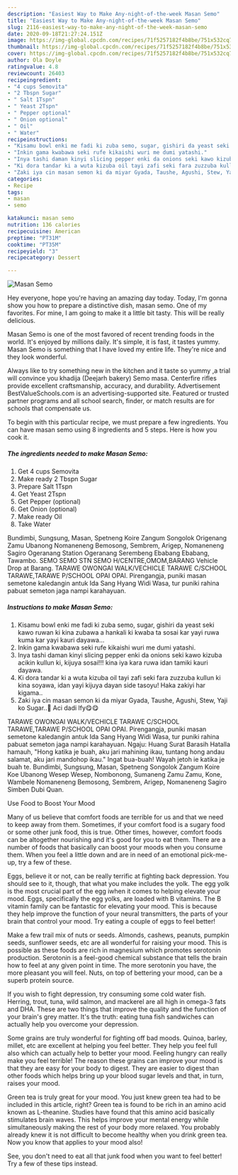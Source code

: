 ```yaml
---
description: "Easiest Way to Make Any-night-of-the-week Masan Semo"
title: "Easiest Way to Make Any-night-of-the-week Masan Semo"
slug: 2116-easiest-way-to-make-any-night-of-the-week-masan-semo
date: 2020-09-18T21:27:24.151Z
image: https://img-global.cpcdn.com/recipes/71f5257182f4b8be/751x532cq70/masan-semo-recipe-main-photo.jpg
thumbnail: https://img-global.cpcdn.com/recipes/71f5257182f4b8be/751x532cq70/masan-semo-recipe-main-photo.jpg
cover: https://img-global.cpcdn.com/recipes/71f5257182f4b8be/751x532cq70/masan-semo-recipe-main-photo.jpg
author: Ola Doyle
ratingvalue: 4.8
reviewcount: 26403
recipeingredient:
- "4 cups Semovita"
- "2 Tbspn Sugar"
- " Salt 1Tspn"
- " Yeast 2Tspn"
- " Pepper optional"
- " Onion optional"
- " Oil"
- " Water"
recipeinstructions:
- "Kisamu bowl enki me fadi ki zuba semo, sugar, gishiri da yeast seki kawo ruwan ki kina zubawa a hankali ki kwaba ta sosai kar yayi ruwa kuma kar yayi kauri dayawa..."
- "Inkin gama kwabawa seki rufe kikaishi wuri me dumi yatashi."
- "Inya tashi daman kinyi slicing pepper enki da onions seki kawo kizuba acikin kullun ki, kijuya sosai!!! kina iya kara ruwa idan tamiki kauri dayawa."
- "Ki dora tandar ki a wuta kizuba oil tayi zafi seki fara zuzzuba kullun ki kina soyawa, idan yayi kijuya dayan side tasoyu! Haka zakiyi har kigama.."
- "Zaki iya cin masan semon ki da miyar Gyada, Taushe, Agushi, Stew, Yaji ko Sugar..🤗 Aci dadi lfy😋😋"
categories:
- Recipe
tags:
- masan
- semo

katakunci: masan semo 
nutrition: 136 calories
recipecuisine: American
preptime: "PT31M"
cooktime: "PT35M"
recipeyield: "3"
recipecategory: Dessert

---
```



![Masan Semo](https://img-global.cpcdn.com/recipes/71f5257182f4b8be/751x532cq70/masan-semo-recipe-main-photo.jpg)

Hey everyone, hope you're having an amazing day today. Today, I'm gonna show you how to prepare a distinctive dish, masan semo. One of my favorites. For mine, I am going to make it a little bit tasty. This will be really delicious.

Masan Semo is one of the most favored of recent trending foods in the world. It's enjoyed by millions daily. It's simple, it is fast, it tastes yummy. Masan Semo is something that I have loved my entire life. They're nice and they look wonderful.

Always like to try something new in the kitchen and it taste so yummy ,a trial will convince you khadija (Deejarh bakery) Semo masa. Centerfire rifles provide excellent craftsmanship, accuracy, and durability. Advertisement BestValueSchools.com is an advertising-supported site. Featured or trusted partner programs and all school search, finder, or match results are for schools that compensate us.


To begin with this particular recipe, we must prepare a few ingredients. You can have masan semo using 8 ingredients and 5 steps. Here is how you cook it.

<!--inarticleads1-->

##### The ingredients needed to make Masan Semo:

1. Get 4 cups Semovita
1. Make ready 2 Tbspn Sugar
1. Prepare  Salt 1Tspn
1. Get  Yeast 2Tspn
1. Get  Pepper (optional)
1. Get  Onion (optional)
1. Make ready  Oil
1. Take  Water


Bundimbi, Sungsung, Masan, Spetneng Koire Zangum Songolok Origenang Zamu Ubanong Nomaneneng Bemosong, Sembrem, Arigep, Nomaneneng Sagiro Ogeranang Station Ogeranang Serembeng Ebabang Ebabang, Tawambo. SEMO SEMO STN SEMO H/CENTRE,OMOM,BARANG Vehicle Drop at Barang. TARAWE OWONGAI WALK/VECHICLE TARAWE C/SCHOOL TARAWE,TARAWE P/SCHOOL OPAI OPAI. Pirengangja, puniki masan semetone kaledangin antuk Ida Sang Hyang Widi Wasa, tur puniki rahina pabuat semeton jaga nampi karahayuan. 

<!--inarticleads2-->

##### Instructions to make Masan Semo:

1. Kisamu bowl enki me fadi ki zuba semo, sugar, gishiri da yeast seki kawo ruwan ki kina zubawa a hankali ki kwaba ta sosai kar yayi ruwa kuma kar yayi kauri dayawa...
1. Inkin gama kwabawa seki rufe kikaishi wuri me dumi yatashi.
1. Inya tashi daman kinyi slicing pepper enki da onions seki kawo kizuba acikin kullun ki, kijuya sosai!!! kina iya kara ruwa idan tamiki kauri dayawa.
1. Ki dora tandar ki a wuta kizuba oil tayi zafi seki fara zuzzuba kullun ki kina soyawa, idan yayi kijuya dayan side tasoyu! Haka zakiyi har kigama..
1. Zaki iya cin masan semon ki da miyar Gyada, Taushe, Agushi, Stew, Yaji ko Sugar..🤗 Aci dadi lfy😋😋


TARAWE OWONGAI WALK/VECHICLE TARAWE C/SCHOOL TARAWE,TARAWE P/SCHOOL OPAI OPAI. Pirengangja, puniki masan semetone kaledangin antuk Ida Sang Hyang Widi Wasa, tur puniki rahina pabuat semeton jaga nampi karahayuan. Ngaju: Huang Surat Barasih Hatalla hamauh, &#34;Hong katika je buah, aku jari mahining ikau, tuntang hong andau salamat, aku jari mandohop ikau.&#34; Ingat bua-buah! Wayah jetoh ie katika je buah te. Bundimbi, Sungsung, Masan, Spetneng Songolok Zangum Koire Koe Ubanong Wesep Wesep, Nombonong, Sumaneng Zamu Zamu, Kone, Wambele Nomaneneng Bemosong, Sembrem, Arigep, Nomaneneng Sagiro Simben Dubi Quan. 

Use Food to Boost Your Mood


Many of us believe that comfort foods are terrible for us and that we need to keep away from them. Sometimes, if your comfort food is a sugary food or some other junk food, this is true. Other times, however, comfort foods can be altogether nourishing and it's good for you to eat them. There are a number of foods that basically can boost your moods when you consume them. When you feel a little down and are in need of an emotional pick-me-up, try a few of these.

Eggs, believe it or not, can be really terrific at fighting back depression. You should see to it, though, that what you make includes the yolk. The egg yolk is the most crucial part of the egg iwhen it comes to helping elevate your mood. Eggs, specifically the egg yolks, are loaded with B vitamins. The B vitamin family can be fantastic for elevating your mood. This is because they help improve the function of your neural transmitters, the parts of your brain that control your mood. Try eating a couple of eggs to feel better!

Make a few trail mix of nuts or seeds. Almonds, cashews, peanuts, pumpkin seeds, sunflower seeds, etc are all wonderful for raising your mood. This is possible as these foods are rich in magnesium which promotes serotonin production. Serotonin is a feel-good chemical substance that tells the brain how to feel at any given point in time. The more serotonin you have, the more pleasant you will feel. Nuts, on top of bettering your mood, can be a superb protein source.

If you wish to fight depression, try consuming some cold water fish. Herring, trout, tuna, wild salmon, and mackerel are all high in omega-3 fats and DHA. These are two things that improve the quality and the function of your brain's grey matter. It's the truth: eating tuna fish sandwiches can actually help you overcome your depression. 

Some grains are truly wonderful for fighting off bad moods. Quinoa, barley, millet, etc are excellent at helping you feel better. They help you feel full also which can actually help to better your mood. Feeling hungry can really make you feel terrible! The reason these grains can improve your mood is that they are easy for your body to digest. They are easier to digest than other foods which helps bring up your blood sugar levels and that, in turn, raises your mood.

Green tea is truly great for your mood. You just knew green tea had to be included in this article, right? Green tea is found to be rich in an amino acid known as L-theanine. Studies have found that this amino acid basically stimulates brain waves. This helps improve your mental energy while simultaneously making the rest of your body more relaxed. You probably already knew it is not difficult to become healthy when you drink green tea. Now you know that applies to your mood also!

See, you don't need to eat all that junk food when you want to feel better! Try  a few  of  these  tips  instead.

